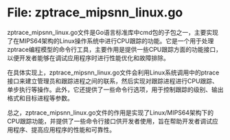 # File: zptrace_mipsnn_linux.go

zptrace_mipsnn_linux.go文件是Go语言标准库中cmd包的子包之一，主要实现了在MIPS64架构的Linux操作系统中进行CPU跟踪的功能。它是一个用于处理zptrace编程模型的命令行工具，主要作用是提供一些CPU跟踪方面的功能接口，以便开发者能够在调试应用程序时进行性能优化和故障排除。

在具体实现上，zptrace_mipsnn_linux.go文件会利用Linux系统调用中的ptrace接口来建立管理员和跟踪进程之间的联系，然后实现对跟踪进程进行CPU跟踪、单步执行等操作。此外，它还提供了一些命令行选项，用于控制跟踪的级别、输出格式和目标进程等参数。

总之，zptrace_mipsnn_linux.go文件的作用是实现了Linux/MIPS64架构下的CPU跟踪功能，并提供了一些命令行接口供开发者使用，旨在帮助开发者调试应用程序、提高应用程序的性能和可靠性。

